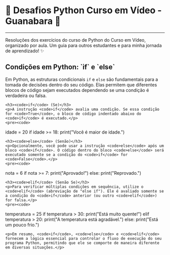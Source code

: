 <h1> 🐍 Desafios Python Curso em Vídeo - Guanabara 🚀  </h1>
<hr>
<p>Resoluções dos exercícios do curso de Python do Curso em Vídeo, organizado por aula. Um guia para outros estudantes e para minha jornada de aprendizado! ✨</p>
<title>Resumo sobre If e Else em Python para GitHub README</title>
</head>
<body>
    <h2>Condições em Python: `if` e `else`</h2>
    <p>Em Python, as estruturas condicionais <code>if</code> e <code>else</code> são fundamentais para a tomada de decisões dentro do seu código. Elas permitem que diferentes blocos de código sejam executados dependendo se uma condição é verdadeira ou falsa.</p>

    <h3><code>if</code> (Se)</h3>
    <p>A instrução <code>if</code> avalia uma condição. Se essa condição for <code>True</code>, o bloco de código indentado abaixo do <code>if</code> é executado.</p>
    <pre><code>
idade = 20
if idade >= 18:
    print("Você é maior de idade.")
    </code></pre>

    <h3><code>else</code> (Senão)</h3>
    <p>Opcionalmente, você pode usar a instrução <code>else</code> após um bloco <code>if</code>. O código dentro do bloco <code>else</code> será executado somente se a condição do <code>if</code> for <code>False</code>.</p>
    <pre><code>
nota = 6
if nota >= 7:
    print("Aprovado!")
else:
    print("Reprovado.")
    </code></pre>

    <h3><code>elif</code> (Senão Se)</h3>
    <p>Para verificar múltiplas condições em sequência, utilize o <code>elif</code> (abreviação de "else if"). Ele é avaliado somente se a condição do <code>if</code> anterior (ou outro <code>elif</code>) for falsa.</p>
    <pre><code>
temperatura = 25
if temperatura > 30:
    print("Está muito quente!")
elif temperatura > 20:
    print("A temperatura está agradável.")
else:
    print("Está um pouco frio.")
    </code></pre>

    <p>Em resumo, <code>if</code>, <code>else</code> e <code>elif</code> fornecem a lógica essencial para controlar o fluxo de execução do seu programa Python, permitindo que ele se comporte de maneira diferente em diversas situações.</p>
</body>
</html>
